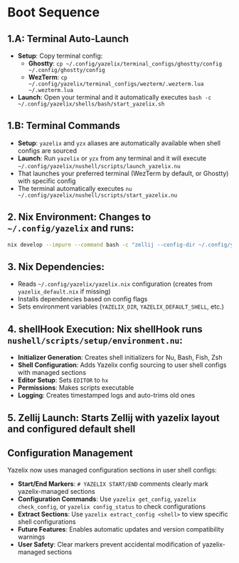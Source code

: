 # Boot Sequence


## 1.A: Terminal Auto-Launch 
- **Setup**: Copy terminal config:
  - **Ghostty**: `cp ~/.config/yazelix/terminal_configs/ghostty/config ~/.config/ghostty/config`
  - **WezTerm**: `cp ~/.config/yazelix/terminal_configs/wezterm/.wezterm.lua ~/.wezterm.lua`
- **Launch**: Open your terminal and it automatically executes `bash -c ~/.config/yazelix/shells/bash/start_yazelix.sh`

## 1.B: Terminal Commands  
- **Setup**: `yazelix` and `yzx` aliases are automatically available when shell configs are sourced
- **Launch**: Run `yazelix` or `yzx` from any terminal and it will execute `~/.config/yazelix/nushell/scripts/launch_yazelix.nu`
- That launches your preferred terminal (WezTerm by default, or Ghostty) with specific config
- The terminal automatically executes `nu ~/.config/yazelix/nushell/scripts/start_yazelix.nu`

## 2. **Nix Environment**: Changes to `~/.config/yazelix` and runs:
   ```bash
   nix develop --impure --command bash -c "zellij --config-dir ~/.config/yazelix/zellij options --default-cwd $HOME --default-layout yazelix --default-shell $YAZELIX_DEFAULT_SHELL"
   ```

## 3. **Nix Dependencies**: 
   - Reads `~/.config/yazelix/yazelix.nix` configuration (creates from `yazelix_default.nix` if missing)
   - Installs dependencies based on config flags
   - Sets environment variables (`YAZELIX_DIR`, `YAZELIX_DEFAULT_SHELL`, etc.)

## 4. **shellHook Execution**: Nix shellHook runs `nushell/scripts/setup/environment.nu`:
   - **Initializer Generation**: Creates shell initializers for Nu, Bash, Fish, Zsh  
   - **Shell Configuration**: Adds Yazelix config sourcing to user shell configs with managed sections
   - **Editor Setup**: Sets `EDITOR` to `hx`
   - **Permissions**: Makes scripts executable
   - **Logging**: Creates timestamped logs and auto-trims old ones

## 5. **Zellij Launch**: Starts Zellij with yazelix layout and configured default shell

## Configuration Management
Yazelix now uses managed configuration sections in user shell configs:
- **Start/End Markers**: `# YAZELIX START/END` comments clearly mark yazelix-managed sections
- **Configuration Commands**: Use `yazelix get_config`, `yazelix check_config`, or `yazelix config_status` to check configurations
- **Extract Sections**: Use `yazelix extract_config <shell>` to view specific shell configurations
- **Future Features**: Enables automatic updates and version compatibility warnings
- **User Safety**: Clear markers prevent accidental modification of yazelix-managed sections 